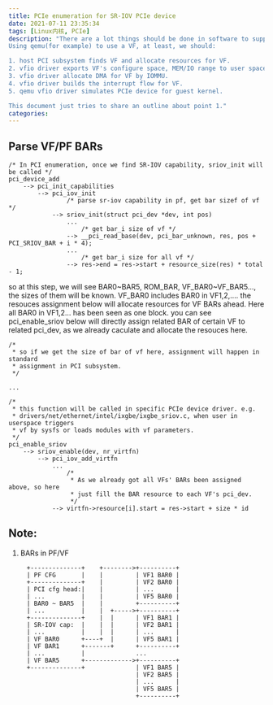 ```yaml
---
title: PCIe enumeration for SR-IOV PCIe device
date: 2021-07-11 23:35:34
tags: [Linux内核, PCIe]
description: "There are a lot things should be done in software to support PCIe SR-IOV.
Using qemu(for example) to use a VF, at least, we should:

1. host PCI subsystem finds VF and allocate resources for VF.
2. vfio driver exports VF's configure space, MEM/IO range to user space.
3. vfio driver allocate DMA for VF by IOMMU.
4. vfio driver builds the interrupt flow for VF.
5. qemu vfio driver simulates PCIe device for guest kernel.

This document just tries to share an outline about point 1."
categories:
---
```


Parse VF/PF BARs
-------------------
```
/* In PCI enumeration, once we find SR-IOV capability, sriov_init will be called */
pci_device_add
    --> pci_init_capabilities
        --> pci_iov_init
                /* parse sr-iov capability in pf, get bar sizef of vf */
            --> sriov_init(struct pci_dev *dev, int pos)
                ...
                    /* get bar_i size of vf */
                --> __pci_read_base(dev, pci_bar_unknown, res, pos + PCI_SRIOV_BAR + i * 4);
                ...
                    /* get bar_i size for all vf */
                --> res->end = res->start + resource_size(res) * total - 1;
```
so at this step, we will see BAR0~BAR5, ROM_BAR, VF_BAR0~VF_BAR5..., the sizes
of them will be known. VF_BAR0 includes BAR0 in VF1,2,.... the resouces assignment
below will allocate resources for VF BARs ahead. Here all BAR0 in VF1,2... has
been seen as one block. you can see pci_enable_sriov below will directly assign
related BAR of certain VF to related pci_dev, as we already caculate and allocate
the resouces here.
```
/*
 * so if we get the size of bar of vf here, assignment will happen in standard
 * assignment in PCI subsystem.
 */

...
```
```
/*
 * this function will be called in specific PCIe device driver. e.g.
 * drivers/net/ethernet/intel/ixgbe/ixgbe_sriov.c, when user in userspace triggers
 * vf by sysfs or loads modules with vf parameters.
 */
pci_enable_sriov
    --> sriov_enable(dev, nr_virtfn)
        --> pci_iov_add_virtfn
            ...
                /*
                 * As we already got all VFs' BARs been assigned above, so here
                 * just fill the BAR resource to each VF's pci_dev.
                 */
            --> virtfn->resource[i].start = res->start + size * id
```
Note:                            
---------                        
1) BARs in PF/VF
```
     +--------------+    +-------->+----------+
     | PF CFG       |    |         | VF1 BAR0 |
     +--------------+    |         | VF2 BAR0 |
     | PCI cfg head:|    |         | ...      |
     | ...          |    |         | VF5 BAR0 |
     | BAR0 ~ BAR5  |    |         +----------+
     | ...          |    |  +----->+----------+
     +--------------+    |  |      | VF1 BAR1 |
     | SR-IOV cap:  |    |  |      | VF2 BAR1 |
     | ...          |    |  |      | ...      |
     | VF BAR0      +----+  |      | VF5 BAR1 |
     | VF BAR1      +-------+      +----------+
     | ...          |              ...              
     | VF BAR5      +------------->+----------+
     +--------------+              | VF1 BAR5 |
                                   | VF2 BAR5 |
                                   | ...      |
                                   | VF5 BAR5 |
                                   +----------+
```                         
